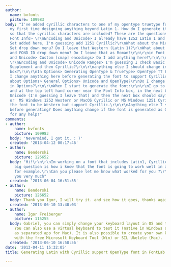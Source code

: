 ```yaml
---
author:
  name: bvfonts
  picture: 109983
body: "I've added cyrillic characters to one of my opentype truetype fonts. This is
  my first time designing anything beyond Latin 1. How do I generate it in fontlab
  so that the cyrillic characters are included? These are the questions that I have:\r\n\r\nin
  Font Info> \r\nEncoding and Unicode> I already have 1252 Latin 1 and Macintosh Character
  Set added here, I'm guessing add 1251 Cyrillic?\r\nWhat about the Microsoft Character
  Set drop down menu? Do I leave that Western (Latin 1)?\r\nWhat about the Mac script
  and FOND ID drop down menu? Do I leave that as Roman?\r\n\r\nin Font Info> \r\nEncoding
  and Unicode> Custom [cmap] encodings> Do I add anything here?\r\n\r\nin Font Info>
  \r\nEncoding and Unicode> Unicode Ranges> I'm guessing I check Basic Latin, Latin-1
  Supplement and then Cyrillic?\r\n\r\nanything else I should change in the Font Info
  box?\r\n\r\nIn Options> Generating OpenType & TrueType> OpenType TT Encoding> Do
  I change anything here before generating the font to support Cyrillic?\r\n\r\nWhat
  about Options> General Options> Unicode and OpenType?\r\nDo I change anything else
  in Options?\r\n\r\nWhen I start to generate the font:\r\n\r\nI go to Codepages mode
  and at the top left hand corner near the Font Info box, in the next box it says
  Unicode (I'm guessing I leave that) and then the next box should say? MacOS Roman
  or  MS Windows 1252 Western or MacOS Cyrillic or MS Windows 1251 Cyrillic? I want
  the font to be Western but support Cyrillic.\r\n\r\nAnything else I should know
  before generating? Does anything change if the font is generated as Opentype Postscript?\r\n\r\nThanks
  for any help!"
comments:
- author:
    name: bvfonts
    picture: 109983
  body: 'Nevermind, I got it. : )'
  created: '2013-04-12 00:17:46'
- author:
    name: Benderski
    picture: 126652
  body: "Hi!\r\n\r\nIm working on a font that includes Latin1, Cyrillic & Hebrew.\r\nMy
    big question is how i know that the font is going to work well in a hebrew keyboard,
    for example.\r\nCan you please let me know what worked for you ?\r\n\r\nThank
    you very much"
  created: '2013-06-04 16:51:55'
- author:
    name: Benderski
    picture: 126652
  body: Thank you Igor, I will try it. and see how it goes, thanks again!
  created: '2013-06-10 13:40:03'
- author:
    name: Igor Freiberger
    picture: 115255
  body: Gabriel, you can simply change your keyboard layout in OS and try to type.
    You can also use a virtual keyboard to test it (native in Windows and available
    as separated app for Mac). It is also possible to create your own keyboard layout
    with the free Microsoft Keyboard Tool (Win) or SIL Ukelele (Mac).
  created: '2013-06-10 16:58:56'
date: '2013-04-11 15:32:05'
title: Generating Latin with Cyrillic support OpenType font in FontLab

---
```

